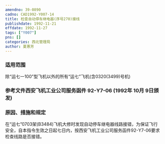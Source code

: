 ```yaml
---
amendno: 39-0890  
cadno: CAD1992-Y007-14  
title: 检查自动停车继电器(序号270)接线  
publishdate: 1992-11-21  
effdate: 1992-11-27  
tags: ["Y007"]  
pns: []  
categories: 西北管理局  
author: 夏惠芳  
---
```

  
### 适用范围  
除“运七一100”型飞机以外的所有“运七”飞机(含0320(3499)号机)  
  
<!--more-->  
### 参考文件西安飞机工业公司服务函件 92-Y7-06 (1992年 10月 9日颁发)  
  
### 原因、措施和规定  
在“运七”0703架(B3484)飞机大修时发现自动停车继电器线路接错，为保证飞行安全，自本指令生效之日起七日内，按西安飞机工业公司服务函件92-Y7-06要求检查线路是否接错。  
